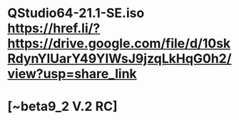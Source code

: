 # QStudio64-21.1-SE.iso https://href.li/?https://drive.google.com/file/d/10skRdynYlUarY49YIWsJ9jzqLkHqG0h2/view?usp=share_link
# [~beta9_2 V.2 RC]
